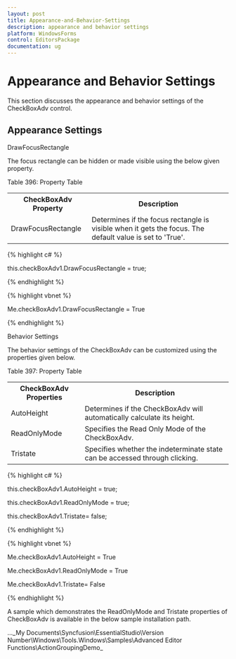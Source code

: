 ```yaml
---
layout: post
title: Appearance-and-Behavior-Settings
description: appearance and behavior settings
platform: WindowsForms
control: EditorsPackage
documentation: ug
---
```


# Appearance and Behavior Settings

This section discusses the appearance and behavior settings of the CheckBoxAdv control.

## Appearance Settings

DrawFocusRectangle

The focus rectangle can be hidden or made visible using the below given property.

Table 396: Property Table

<table>
<tr>
<th>
CheckBoxAdv Property</th><th>
Description</th></tr>
<tr>
<td>
DrawFocusRectangle</td><td>
Determines if the focus rectangle is visible when it gets the focus. The default value is set to 'True'.</td></tr>
</table>


{% highlight c# %}



this.checkBoxAdv1.DrawFocusRectangle = true;

{% endhighlight %}

{% highlight vbnet %}

Me.checkBoxAdv1.DrawFocusRectangle = True

{% endhighlight %}

Behavior Settings

The behavior settings of the CheckBoxAdv can be customized using the properties given below.

Table 397: Property Table

<table>
<tr>
<th>
CheckBoxAdv Properties</th><th>
Description</th></tr>
<tr>
<td>
AutoHeight</td><td>
Determines if the CheckBoxAdv will automatically calculate its height.</td></tr>
<tr>
<td>
ReadOnlyMode</td><td>
Specifies the Read Only Mode of the CheckBoxAdv.</td></tr>
<tr>
<td>
Tristate</td><td>
Specifies whether the indeterminate state can be accessed through clicking.</td></tr>
</table>


{% highlight c# %}



this.checkBoxAdv1.AutoHeight = true;

this.checkBoxAdv1.ReadOnlyMode = true;

this.checkBoxAdv1.Tristate= false;

{% endhighlight %}

{% highlight vbnet %}



Me.checkBoxAdv1.AutoHeight = True

Me.checkBoxAdv1.ReadOnlyMode = True

Me.checkBoxAdv1.Tristate= False

{% endhighlight %}

A sample which demonstrates the ReadOnlyMode and Tristate properties of CheckBoxAdv is available in the below sample installation path.

…\_My Documents\Syncfusion\EssentialStudio\Version Number\Windows\Tools.Windows\Samples\Advanced Editor Functions\ActionGroupingDemo_